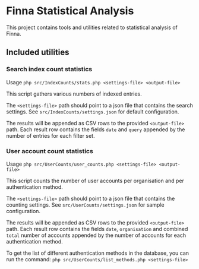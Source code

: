 # Finna Statistical Analysis #

This project contains tools and utilities related to statistical analysis of
Finna.

## Included utilities ##

### Search index count statistics ###

Usage `php src/IndexCounts/stats.php <settings-file> <output-file>`

This script gathers various numbers of indexed entries.

The `<settings-file>` path should point to a json file that contains the search
settings. See `src/IndexCounts/settings.json` for default configuration.

The results will be appended as CSV rows to the provided `<output-file>` path.
Each result row contains the fields `date` and `query` appended by the number
of entries for each filter set.

### User account count statistics ###

Usage `php src/UserCounts/user_counts.php <settings-file> <output-file>`

This script counts the number of user accounts per organisation and per
authentication method.

The `<settings-file>` path should point to a json file that contains the
counting settings. See `src/UserCounts/settings.json` for sample configuration.

The results will be appended as CSV rows to the provided `<output-file>` path.
Each result row contains the fields `date`, `organisation` and combined `total`
number of accounts appended by the number of accounts for each authentication
method.

To get the list of different authentication methods in the database, you can run
the command: `php src/UserCounts/list_methods.php <settings-file>`
